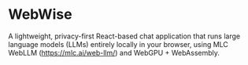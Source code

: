 # WebWise

A lightweight, privacy-first React-based chat application that runs large language models (LLMs) entirely locally in your browser, using MLC WebLLM (https://mlc.ai/web-llm/) and WebGPU + WebAssembly.
